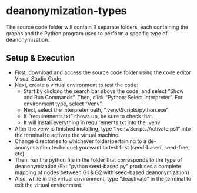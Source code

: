 # deanonymization-types
The source code folder will contain 3 separate folders, each containing the graphs and the Python program used to perform a specific type of deanonymization.
## Setup & Execution
- First, download and access the source code folder using the code editor Visual Studio Code.
- Next, create a virtual environment to test the code:
  - Start by clicking the search bar above the code, and select “Show and Run Commands”. Then, click “Python: Select Interpreter”. For environment type, select “Venv”.
  - Next, select the interpreter path, “.venv\Scripts\python.exe”
  - If “requirements.txt” shows up, be sure to check that.
  - It will install everything in requirements.txt into the .venv
- After the venv is finished installing, type “.venv/Scripts/Activate.ps1” into the terminal to activate the virtual machine. 
- Change directories to whichever folder(pertaining to a de-anonymization technique) you want to test first (seed-based, seed-free, etc). 
- Then, run the python file in the folder that corresponds to the type of deanonymization (Ex: “python seed-based.py” produces a complete mapping of nodes between G1 & G2 with seed-based deanonymization) 
- Also, while in the virtual environment, type “deactivate” in the terminal to exit the virtual environment.

